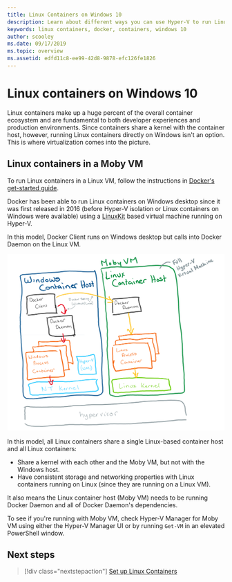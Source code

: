 ```yaml
---
title: Linux Containers on Windows 10
description: Learn about different ways you can use Hyper-V to run Linux containers on Windows 10 as if they're native.
keywords: linux containers, docker, containers, windows 10
author: scooley
ms.date: 09/17/2019
ms.topic: overview
ms.assetid: edfd11c8-ee99-42d8-9878-efc126fe1826
---
```

# Linux containers on Windows 10

Linux containers make up a huge percent of the overall container ecosystem and are fundamental to both developer experiences and production environments.  Since containers share a kernel with the container host, however, running Linux containers directly on Windows isn't an option. This is where virtualization comes into the picture.

## Linux containers in a Moby VM

To run Linux containers in a Linux VM, follow the instructions in [Docker's get-started guide](https://docs.docker.com/docker-for-windows/).

Docker has been able to run Linux containers on Windows desktop since it was first released in 2016 (before Hyper-V isolation or Linux containers on Windows were available) using a [LinuxKit](https://github.com/linuxkit/linuxkit) based virtual machine running on Hyper-V.

In this model, Docker Client runs on Windows desktop but calls into Docker Daemon on the Linux VM.

![Moby VM as the container host](media/MobyVM.png)

In this model, all Linux containers share a single Linux-based container host and all Linux containers:

* Share a kernel with each other and the Moby VM, but not with the Windows host.
* Have consistent storage and networking properties with Linux containers running on Linux (since they are running on a Linux VM).

It also means the Linux container host (Moby VM) needs to be running Docker Daemon and all of Docker Daemon's dependencies.

To see if you're running with Moby VM, check Hyper-V Manager for Moby VM using either the Hyper-V Manager UI or by running `Get-VM` in an elevated PowerShell window.

## Next steps

> [!div class="nextstepaction"]
> [Set up Linux Containers](../quick-start/quick-start-windows-10-linux.md)
